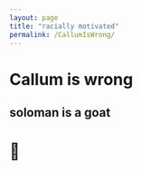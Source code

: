 ```yaml
---
layout: page
title: "racially motivated"
permalink: /CallumIsWrong/
---
```

# Callum is wrong
## soloman is a goat

# 🐐
